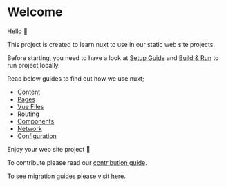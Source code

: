 # Welcome

Hello 👋

This project is created to learn nuxt to use in our static web site projects.

Before starting, you need to have a look at [Setup Guide](setup-guide.md) and
[Build & Run](build-and-run.md) to run project locally.

Read below guides to find out how we use nuxt;

- [Content](content.md)
- [Pages](pages.md)
- [Vue Files](vue-files.md)
- [Routing](routing.md)
- [Components](components.md)
- [Network](network.md)
- [Configuration](configuration.md)

Enjoy your web site project 🤗

To contribute please read our [contribution guide](CONTRIBUTING.md).

To see migration guides please visit [here](migrations.md).
